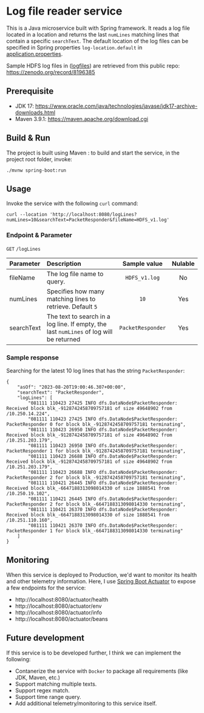 # Log file reader service

This is a Java microservice built with Spring framework. It reads a log file located in a location and returns the last `numLines` matching lines that contain a specific `searchText`. The default location of the log files can be specified in Spring properties `log-location.default` in [application.properties](src/main/resources/application.properties).


Sample HDFS log files in ([logfiles](logfiles)) are retrieved from this public repo: https://zenodo.org/record/8196385

## Prerequisite
+ JDK 17: https://www.oracle.com/java/technologies/javase/jdk17-archive-downloads.html
+ Maven 3.9.1: https://maven.apache.org/download.cgi

## Build & Run
The project is built using Maven : to build and start the service, in the project root folder, invoke:
```agsl
./mvnw spring-boot:run
```

## Usage
Invoke the service with the following `curl` command:
```agsl
curl --location 'http://localhost:8080/logLines?numLines=10&searchText=PacketResponder&fileName=HDFS_v1.log'
```

### Endpoint & Parameter
`GET` `/logLines`

 Parameter      | Description                                                                             |  Sample value  |  Nulable  |
| :---        |:----------------------------------------------------------------------------------------|:--------------:|:---------:|
| fileName      | The log file name to query.                                                             | `HDFS_v1.log`  |    No     |
| numLines   | Specifies how many matching lines to retrieve. Default `5`                              |      `10`      |    Yes    |
| searchText   | The text to search in a log line. If empty, the last `numLines` of log will be returned |    `PacketResponder`    |    Yes    |

### Sample response
Searching for the latest 10 log lines that has the string `PacketResponder`:
```agsl
{
    "asOf": "2023-08-20T19:00:46.307+00:00",
    "searchText": "PacketResponder",
    "logLines": [
        "081111 110423 27425 INFO dfs.DataNode$PacketResponder: Received block blk_-9128742458709757181 of size 49648902 from /10.250.14.224",
        "081111 110423 27425 INFO dfs.DataNode$PacketResponder: PacketResponder 0 for block blk_-9128742458709757181 terminating",
        "081111 110423 26950 INFO dfs.DataNode$PacketResponder: Received block blk_-9128742458709757181 of size 49648902 from /10.251.203.179",
        "081111 110423 26950 INFO dfs.DataNode$PacketResponder: PacketResponder 1 for block blk_-9128742458709757181 terminating",
        "081111 110423 26688 INFO dfs.DataNode$PacketResponder: Received block blk_-9128742458709757181 of size 49648902 from /10.251.203.179",
        "081111 110423 26688 INFO dfs.DataNode$PacketResponder: PacketResponder 2 for block blk_-9128742458709757181 terminating",
        "081111 110421 26445 INFO dfs.DataNode$PacketResponder: Received block blk_-6647188313098014330 of size 1888541 from /10.250.19.102",
        "081111 110421 26445 INFO dfs.DataNode$PacketResponder: PacketResponder 2 for block blk_-6647188313098014330 terminating",
        "081111 110421 26370 INFO dfs.DataNode$PacketResponder: Received block blk_-6647188313098014330 of size 1888541 from /10.251.110.160",
        "081111 110421 26370 INFO dfs.DataNode$PacketResponder: PacketResponder 1 for block blk_-6647188313098014330 terminating"
    ]
}
```
## Monitoring
When this service is deployed to Production, we'd want to monitor its health and other telemetry information. Here, I use [Spring Boot Actuator](https://docs.spring.io/spring-boot/docs/current/actuator-api/htmlsingle/) to expose a few endpoints for the service:
+ http://localhost:8080/actuator/health
+ http://localhost:8080/actuator/env
+ http://localhost:8080/actuator/info
+ http://localhost:8080/actuator/beans


## Future development

If this service is to be developed further, I think we can implement the following:
+ Contanerize the service with `Docker` to package all requirements (like JDK, Maven, etc.)
+ Support matching multiple texts.
+ Support regex match.
+ Support time range query.
+ Add additional telemetry/monitoring to this service itself.